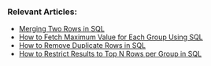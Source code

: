 ### Relevant Articles: 
- [Merging Two Rows in SQL](https://www.baeldung.com/sql/merge-two-records)
- [How to Fetch Maximum Value for Each Group Using SQL](https://www.baeldung.com/sql/max-value-per-group)
- [How to Remove Duplicate Rows in SQL](https://www.baeldung.com/sql/duplicate-removal)
- [How to Restrict Results to Top N Rows per Group in SQL](https://www.baeldung.com/sql/top-n-rows-window-functions)

